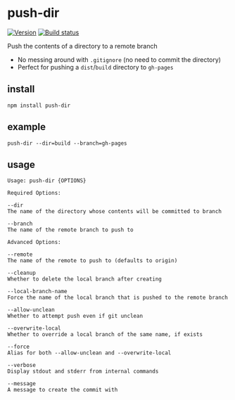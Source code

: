 # push-dir

[![Version][version-badge]][version-href]
[![Build status][build-badge]][build-href]

Push the contents of a directory to a remote branch

* No messing around with `.gitignore` (no need to commit the directory)
* Perfect for pushing a `dist`/`build` directory to `gh-pages`

## install

```
npm install push-dir
```

## example

```
push-dir --dir=build --branch=gh-pages
```

## usage

```
Usage: push-dir {OPTIONS}

Required Options:

--dir
The name of the directory whose contents will be committed to branch

--branch
The name of the remote branch to push to

Advanced Options:

--remote
The name of the remote to push to (defaults to origin)

--cleanup
Whether to delete the local branch after creating

--local-branch-name
Force the name of the local branch that is pushed to the remote branch

--allow-unclean
Whether to attempt push even if git unclean

--overwrite-local
Whether to override a local branch of the same name, if exists

--force
Alias for both --allow-unclean and --overwrite-local

--verbose
Display stdout and stderr from internal commands

--message
A message to create the commit with
```


[version-badge]: https://img.shields.io/npm/v/push-dir.svg
[version-href]: https://www.npmjs.com/package/push-dir

[build-badge]: https://travis-ci.org/L33T-KR3W/push-dir.svg?branch=master
[build-href]: https://travis-ci.org/L33T-KR3W/push-dir
